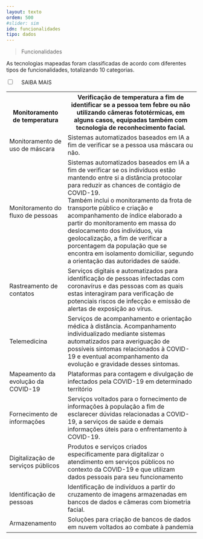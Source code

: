 ```yaml
---
layout: texto
ordem: 500
#slider: sim
idn: funcionalidades
tipo: dados
---
```


>  Funcionalidades

As tecnologias mapeadas foram classificadas de acordo com diferentes tipos de funcionalidades, totalizando 10 categorias.

<div class="accordion">
    <div class="option">
      <input type="checkbox" id="toggle{{page.ordem}}" class="toggle" />
      <label class="titleaco" for="toggle{{page.ordem}}">SAIBA MAIS&nbsp;
      </label>
      <div class="contentaco">
      <table>
<tbody>
<tr>
  <th><br>Monitoramento de temperatura</th>
  <th>Verificação de temperatura a fim de identificar se a pessoa tem febre ou não utilizando câmeras fototérmicas, em alguns casos, equipadas também com tecnologia de reconhecimento facial.</th>
</tr>

<tr>
  <td>Monitoramento de uso de máscara</td>
  <td>Sistemas automatizados baseados em IA a fim de verificar se a pessoa usa máscara ou não.</td>
</tr>
<tr>
  <td>Monitoramento do fluxo de pessoas</td>
  <td>Sistemas automatizados baseados em IA a fim de verificar se os indivíduos estão mantendo  entre si a distância protocolar para reduzir as chances de contágio de COVID-19.<br>Também inclui o monitoramento da frota de transporte público e criação e acompanhamento de índice elaborado a partir do monitoramento em massa do deslocamento dos indivíduos, via geolocalização,  a fim de verificar a porcentagem da população que se encontra em isolamento domiciliar, segundo a orientação das autoridades de saúde.</td>
</tr>
<tr>
  <td>Rastreamento de contatos</td>
  <td>Serviços digitais e automatizados para identificação de pessoas infectadas com coronavírus e das pessoas com as quais estas interagiram para verificação de potenciais riscos de infecção e emissão de alertas de exposição ao vírus. </td>
</tr>
<tr>
  <td>Telemedicina</td>
  <td>Serviços de acompanhamento e orientação médica à distância. Acompanhamento individualizado mediante sistemas automatizados para averiguação de possíveis sintomas relacionados à COVID-19 e eventual acompanhamento da evolução e gravidade desses sintomas.</td>
</tr>
<tr>
  <td>Mapeamento da evolução da COVID-19</td>
  <td>Plataformas para contagem e divulgação de infectados pela COVID-19 em determinado território</td>
</tr>
<tr>
  <td>Fornecimento de informações</td>
  <td>Serviços voltados para o fornecimento de informações à população a fim de esclarecer dúvidas relacionadas a COVID-19, a serviços de saúde e demais informações úteis para o enfrentamento à COVID-19.</td>
</tr>
<tr>
  <td>Digitalização de serviços públicos</td>
  <td>Produtos e serviços criados especificamente para digitalizar o atendimento em serviços públicos no contexto da COVID-19 e que utilizam dados pessoais para seu funcionamento</td>
</tr>
<tr>
  <td>Identificação de pessoas</td>
  <td>Identificação de indivíduos a partir do cruzamento de imagens armazenadas em bancos de dados e câmeras com biometria facial.</td>
</tr>
<tr>
  <td>Armazenamento</td>
  <td>Soluções para criação de bancos de dados em nuvem voltados ao combate à pandemia</td>
</tr>
</tbody>
</table>
      </div>
    </div>
  </div>
